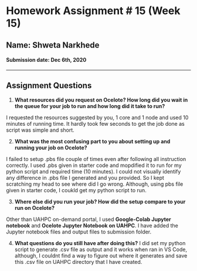 # Homework Assignment # 15 (Week 15)
## Name: Shweta Narkhede
#### Submission date: Dec 6th, 2020
___
## **Assignment Questions**

1. **What resources did you request on Ocelote? How long did you wait in the queue for your job to run and how long did it take to run?**

 I requested the resources suggested by you, 1 core and 1 node and used 10 minutes of running time. It hardly took few seconds to get the job done as script was simple and short.

2. **What was the most confusing part to you about setting up and running your job on Ocelote?**

I failed to setup .pbs file couple of times even after following all instruction correctly. I used .pbs given in starter code and mopdified it to run for my python script and required time (10 minutes). I could not visually identify any difference in .pbs file I generated and you provided. So I kept scratching my head to see where did I go wrong. Although, using pbs file given in starter code, I coukld get my python script to run. 

3. **Where else did you run your job? How did the setup compare to your run on Ocelote?**

Other than UAHPC on-demand portal, I used **Google-Colab Jupyter notebook** and **Ocelote Jupyter Notebook on UAHPC**. I have added the Jupyter notebook files and output files to submission folder.

4. **What questions do you still have after doing this?**
I did set my python script to generate .csv file as output and it works when ran in VS Code, although, I couldnt find a way to figure out where it generates and save this .csv file on UAHPC directory that I have created.